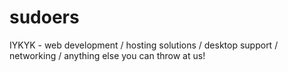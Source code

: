 # sudoers

IYKYK - web development / hosting solutions / desktop support / networking / anything else you can throw at us!
